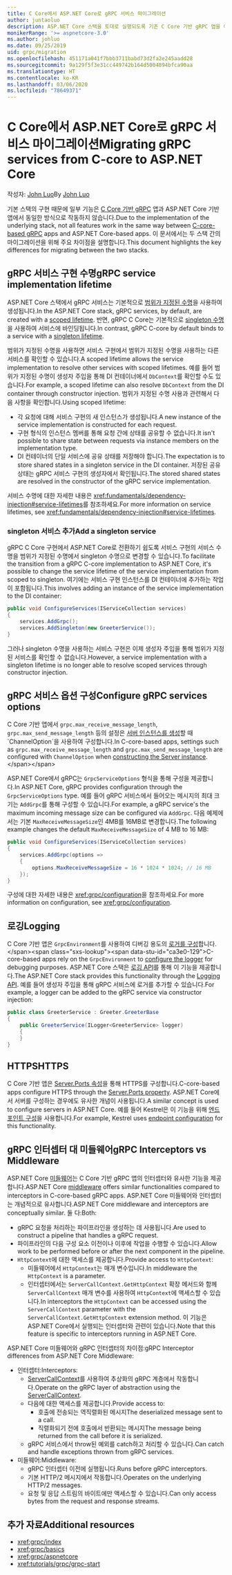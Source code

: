 ```yaml
---
title: C Core에서 ASP.NET Core로 gRPC 서비스 마이그레이션
author: juntaoluo
description: ASP.NET Core 스택을 토대로 실행되도록 기존 C Core 기반 gRPC 앱을 이동하는 방법을 알아봅니다.
monikerRange: '>= aspnetcore-3.0'
ms.author: johluo
ms.date: 09/25/2019
uid: grpc/migration
ms.openlocfilehash: 451171a041f7bbb3711babd73d2fa2e245aadd28
ms.sourcegitcommit: 9a129f5f3e31cc449742b164d5004894bfca90aa
ms.translationtype: HT
ms.contentlocale: ko-KR
ms.lasthandoff: 03/06/2020
ms.locfileid: "78649371"
---
```

# <a name="migrating-grpc-services-from-c-core-to-aspnet-core"></a><span data-ttu-id="ca3e0-103">C Core에서 ASP.NET Core로 gRPC 서비스 마이그레이션</span><span class="sxs-lookup"><span data-stu-id="ca3e0-103">Migrating gRPC services from C-core to ASP.NET Core</span></span>

<span data-ttu-id="ca3e0-104">작성자: [John Luo](https://github.com/juntaoluo)</span><span class="sxs-lookup"><span data-stu-id="ca3e0-104">By [John Luo](https://github.com/juntaoluo)</span></span>

<span data-ttu-id="ca3e0-105">기본 스택의 구현 때문에 일부 기능은 [C Core 기반 gRPC](https://grpc.io/blog/grpc-stacks) 앱과 ASP.NET Core 기반 앱에서 동일한 방식으로 작동하지 않습니다.</span><span class="sxs-lookup"><span data-stu-id="ca3e0-105">Due to the implementation of the underlying stack, not all features work in the same way between [C-core-based gRPC](https://grpc.io/blog/grpc-stacks) apps and ASP.NET Core-based apps.</span></span> <span data-ttu-id="ca3e0-106">이 문서에서는 두 스택 간의 마이그레이션을 위해 주요 차이점을 설명합니다.</span><span class="sxs-lookup"><span data-stu-id="ca3e0-106">This document highlights the key differences for migrating between the two stacks.</span></span>

## <a name="grpc-service-implementation-lifetime"></a><span data-ttu-id="ca3e0-107">gRPC 서비스 구현 수명</span><span class="sxs-lookup"><span data-stu-id="ca3e0-107">gRPC service implementation lifetime</span></span>

<span data-ttu-id="ca3e0-108">ASP.NET Core 스택에서 gRPC 서비스는 기본적으로 [범위가 지정된 수명](xref:fundamentals/dependency-injection#service-lifetimes)을 사용하여 생성됩니다.</span><span class="sxs-lookup"><span data-stu-id="ca3e0-108">In the ASP.NET Core stack, gRPC services, by default, are created with a [scoped lifetime](xref:fundamentals/dependency-injection#service-lifetimes).</span></span> <span data-ttu-id="ca3e0-109">반면, gRPC C Core는 기본적으로 [singleton 수명](xref:fundamentals/dependency-injection#service-lifetimes)을 사용하여 서비스에 바인딩됩니다.</span><span class="sxs-lookup"><span data-stu-id="ca3e0-109">In contrast, gRPC C-core by default binds to a service with a [singleton lifetime](xref:fundamentals/dependency-injection#service-lifetimes).</span></span>

<span data-ttu-id="ca3e0-110">범위가 지정된 수명을 사용하면 서비스 구현에서 범위가 지정된 수명을 사용하는 다른 서비스를 확인할 수 있습니다.</span><span class="sxs-lookup"><span data-stu-id="ca3e0-110">A scoped lifetime allows the service implementation to resolve other services with scoped lifetimes.</span></span> <span data-ttu-id="ca3e0-111">예를 들어 범위가 지정된 수명이 생성자 주입을 통해 DI 컨테이너에서 `DbContext`를 확인할 수도 있습니다.</span><span class="sxs-lookup"><span data-stu-id="ca3e0-111">For example, a scoped lifetime can also resolve `DbContext` from the DI container through constructor injection.</span></span> <span data-ttu-id="ca3e0-112">범위가 지정된 수명 사용과 관련해서 다음 사항을 확인합니다.</span><span class="sxs-lookup"><span data-stu-id="ca3e0-112">Using scoped lifetime:</span></span>

* <span data-ttu-id="ca3e0-113">각 요청에 대해 서비스 구현의 새 인스턴스가 생성됩니다.</span><span class="sxs-lookup"><span data-stu-id="ca3e0-113">A new instance of the service implementation is constructed for each request.</span></span>
* <span data-ttu-id="ca3e0-114">구현 형식의 인스턴스 멤버를 통해 요청 간에 상태를 공유할 수 없습니다.</span><span class="sxs-lookup"><span data-stu-id="ca3e0-114">It isn't possible to share state between requests via instance members on the implementation type.</span></span>
* <span data-ttu-id="ca3e0-115">DI 컨테이너의 단일 서비스에 공유 상태를 저장해야 합니다.</span><span class="sxs-lookup"><span data-stu-id="ca3e0-115">The expectation is to store shared states in a singleton service in the DI container.</span></span> <span data-ttu-id="ca3e0-116">저장된 공유 상태는 gRPC 서비스 구현의 생성자에서 확인됩니다.</span><span class="sxs-lookup"><span data-stu-id="ca3e0-116">The stored shared states are resolved in the constructor of the gRPC service implementation.</span></span>

<span data-ttu-id="ca3e0-117">서비스 수명에 대한 자세한 내용은 <xref:fundamentals/dependency-injection#service-lifetimes>를 참조하세요.</span><span class="sxs-lookup"><span data-stu-id="ca3e0-117">For more information on service lifetimes, see <xref:fundamentals/dependency-injection#service-lifetimes>.</span></span>

### <a name="add-a-singleton-service"></a><span data-ttu-id="ca3e0-118">singleton 서비스 추가</span><span class="sxs-lookup"><span data-stu-id="ca3e0-118">Add a singleton service</span></span>

<span data-ttu-id="ca3e0-119">gRPC C Core 구현에서 ASP.NET Core로 전환하기 쉽도록 서비스 구현의 서비스 수명을 범위가 지정된 수명에서 singleton 수명으로 변경할 수 있습니다.</span><span class="sxs-lookup"><span data-stu-id="ca3e0-119">To facilitate the transition from a gRPC C-core implementation to ASP.NET Core, it's possible to change the service lifetime of the service implementation from scoped to singleton.</span></span> <span data-ttu-id="ca3e0-120">여기에는 서비스 구현 인스턴스를 DI 컨테이너에 추가하는 작업이 포함됩니다.</span><span class="sxs-lookup"><span data-stu-id="ca3e0-120">This involves adding an instance of the service implementation to the DI container:</span></span>

```csharp
public void ConfigureServices(IServiceCollection services)
{
    services.AddGrpc();
    services.AddSingleton(new GreeterService());
}
```

<span data-ttu-id="ca3e0-121">그러나 singleton 수명을 사용하는 서비스 구현은 이제 생성자 주입을 통해 범위가 지정된 서비스를 확인할 수 없습니다.</span><span class="sxs-lookup"><span data-stu-id="ca3e0-121">However, a service implementation with a singleton lifetime is no longer able to resolve scoped services through constructor injection.</span></span>

## <a name="configure-grpc-services-options"></a><span data-ttu-id="ca3e0-122">gRPC 서비스 옵션 구성</span><span class="sxs-lookup"><span data-stu-id="ca3e0-122">Configure gRPC services options</span></span>

<span data-ttu-id="ca3e0-123">C Core 기반 앱에서 `grpc.max_receive_message_length`, `grpc.max_send_message_length` 등의 설정은 [서버 인스턴스를 생성](https://grpc.io/grpc/csharp/api/Grpc.Core.Server.html#Grpc_Core_Server__ctor_System_Collections_Generic_IEnumerable_Grpc_Core_ChannelOption__)할 때 `ChannelOption`을 사용하여 구성합니다.</span><span class="sxs-lookup"><span data-stu-id="ca3e0-123">In C-core-based apps, settings such as `grpc.max_receive_message_length` and `grpc.max_send_message_length` are configured with `ChannelOption` when [constructing the Server instance](https://grpc.io/grpc/csharp/api/Grpc.Core.Server.html#Grpc_Core_Server__ctor_System_Collections_Generic_IEnumerable_Grpc_Core_ChannelOption__).</span></span>

<span data-ttu-id="ca3e0-124">ASP.NET Core에서 gRPC는 `GrpcServiceOptions` 형식을 통해 구성을 제공합니다.</span><span class="sxs-lookup"><span data-stu-id="ca3e0-124">In ASP.NET Core, gRPC provides configuration through the `GrpcServiceOptions` type.</span></span> <span data-ttu-id="ca3e0-125">예를 들어 gRPC 서비스에서 들어오는 메시지의 최대 크기는 `AddGrpc`를 통해 구성할 수 있습니다.</span><span class="sxs-lookup"><span data-stu-id="ca3e0-125">For example, a gRPC service's the maximum incoming message size can be configured via `AddGrpc`.</span></span> <span data-ttu-id="ca3e0-126">다음 예제에서는 기본 `MaxReceiveMessageSize`인 4MB를 16MB로 변경합니다.</span><span class="sxs-lookup"><span data-stu-id="ca3e0-126">The following example changes the default `MaxReceiveMessageSize` of 4 MB to 16 MB:</span></span>

```csharp
public void ConfigureServices(IServiceCollection services)
{
    services.AddGrpc(options =>
    {
        options.MaxReceiveMessageSize = 16 * 1024 * 1024; // 16 MB
    });
}
```

<span data-ttu-id="ca3e0-127">구성에 대한 자세한 내용은 <xref:grpc/configuration>을 참조하세요.</span><span class="sxs-lookup"><span data-stu-id="ca3e0-127">For more information on configuration, see <xref:grpc/configuration>.</span></span>

## <a name="logging"></a><span data-ttu-id="ca3e0-128">로깅</span><span class="sxs-lookup"><span data-stu-id="ca3e0-128">Logging</span></span>

<span data-ttu-id="ca3e0-129">C Core 기반 앱은 `GrpcEnvironment`를 사용하여 디버깅 용도의 [로거를 구성](https://grpc.io/grpc/csharp/api/Grpc.Core.GrpcEnvironment.html?q=size#Grpc_Core_GrpcEnvironment_SetLogger_Grpc_Core_Logging_ILogger_)합니다.</span><span class="sxs-lookup"><span data-stu-id="ca3e0-129">C-core-based apps rely on the `GrpcEnvironment` to [configure the logger](https://grpc.io/grpc/csharp/api/Grpc.Core.GrpcEnvironment.html?q=size#Grpc_Core_GrpcEnvironment_SetLogger_Grpc_Core_Logging_ILogger_) for debugging purposes.</span></span> <span data-ttu-id="ca3e0-130">ASP.NET Core 스택은 [로깅 API](xref:fundamentals/logging/index)를 통해 이 기능을 제공합니다.</span><span class="sxs-lookup"><span data-stu-id="ca3e0-130">The ASP.NET Core stack provides this functionality through the [Logging API](xref:fundamentals/logging/index).</span></span> <span data-ttu-id="ca3e0-131">예를 들어 생성자 주입을 통해 gRPC 서비스에 로거를 추가할 수 있습니다.</span><span class="sxs-lookup"><span data-stu-id="ca3e0-131">For example, a logger can be added to the gRPC service via constructor injection:</span></span>

```csharp
public class GreeterService : Greeter.GreeterBase
{
    public GreeterService(ILogger<GreeterService> logger)
    {
    }
}
```

## <a name="https"></a><span data-ttu-id="ca3e0-132">HTTPS</span><span class="sxs-lookup"><span data-stu-id="ca3e0-132">HTTPS</span></span>

<span data-ttu-id="ca3e0-133">C Core 기반 앱은 [Server.Ports 속성](https://grpc.io/grpc/csharp/api/Grpc.Core.Server.html#Grpc_Core_Server_Ports)을 통해 HTTPS를 구성합니다.</span><span class="sxs-lookup"><span data-stu-id="ca3e0-133">C-core-based apps configure HTTPS through the [Server.Ports property](https://grpc.io/grpc/csharp/api/Grpc.Core.Server.html#Grpc_Core_Server_Ports).</span></span> <span data-ttu-id="ca3e0-134">ASP.NET Core에서 서버를 구성하는 경우에도 유사한 개념이 사용됩니다.</span><span class="sxs-lookup"><span data-stu-id="ca3e0-134">A similar concept is used to configure servers in ASP.NET Core.</span></span> <span data-ttu-id="ca3e0-135">예를 들어 Kestrel은 이 기능을 위해 [엔드포인트 구성](xref:fundamentals/servers/kestrel#endpoint-configuration)을 사용합니다.</span><span class="sxs-lookup"><span data-stu-id="ca3e0-135">For example, Kestrel uses [endpoint configuration](xref:fundamentals/servers/kestrel#endpoint-configuration) for this functionality.</span></span>

## <a name="grpc-interceptors-vs-middleware"></a><span data-ttu-id="ca3e0-136">gRPC 인터셉터 대 미들웨어</span><span class="sxs-lookup"><span data-stu-id="ca3e0-136">gRPC Interceptors vs Middleware</span></span>

<span data-ttu-id="ca3e0-137">ASP.NET Core [미들웨어](xref:fundamentals/middleware/index)는 C Core 기반 gRPC 앱의 인터셉터와 유사한 기능을 제공합니다.</span><span class="sxs-lookup"><span data-stu-id="ca3e0-137">ASP.NET Core [middleware](xref:fundamentals/middleware/index) offers similar functionalities compared to interceptors in C-core-based gRPC apps.</span></span> <span data-ttu-id="ca3e0-138">ASP.NET Core 미들웨어와 인터셉터는 개념적으로 유사합니다.</span><span class="sxs-lookup"><span data-stu-id="ca3e0-138">ASP.NET Core middleware and interceptors are conceptually similar.</span></span> <span data-ttu-id="ca3e0-139">둘 다:</span><span class="sxs-lookup"><span data-stu-id="ca3e0-139">Both:</span></span>

* <span data-ttu-id="ca3e0-140">gRPC 요청을 처리하는 파이프라인을 생성하는 데 사용됩니다.</span><span class="sxs-lookup"><span data-stu-id="ca3e0-140">Are used to construct a pipeline that handles a gRPC request.</span></span>
* <span data-ttu-id="ca3e0-141">파이프라인의 다음 구성 요소 이전이나 이후에 작업을 수행할 수 있습니다.</span><span class="sxs-lookup"><span data-stu-id="ca3e0-141">Allow work to be performed before or after the next component in the pipeline.</span></span>
* <span data-ttu-id="ca3e0-142">`HttpContext`에 대한 액세스를 제공합니다.</span><span class="sxs-lookup"><span data-stu-id="ca3e0-142">Provide access to `HttpContext`:</span></span>
  * <span data-ttu-id="ca3e0-143">미들웨어에서 `HttpContext`는 매개 변수입니다.</span><span class="sxs-lookup"><span data-stu-id="ca3e0-143">In middleware the `HttpContext` is a parameter.</span></span>
  * <span data-ttu-id="ca3e0-144">인터셉터에서는 `ServerCallContext.GetHttpContext` 확장 메서드와 함께 `ServerCallContext` 매개 변수를 사용하여 `HttpContext`에 액세스할 수 있습니다.</span><span class="sxs-lookup"><span data-stu-id="ca3e0-144">In interceptors the `HttpContext` can be accessed using the `ServerCallContext` parameter with the `ServerCallContext.GetHttpContext` extension method.</span></span> <span data-ttu-id="ca3e0-145">이 기능은 ASP.NET Core에서 실행되는 인터셉터와 관련이 있습니다.</span><span class="sxs-lookup"><span data-stu-id="ca3e0-145">Note that this feature is specific to interceptors running in ASP.NET Core.</span></span>

<span data-ttu-id="ca3e0-146">ASP.NET Core 미들웨어와 gRPC 인터셉터의 차이점:</span><span class="sxs-lookup"><span data-stu-id="ca3e0-146">gRPC Interceptor differences from ASP.NET Core Middleware:</span></span>

* <span data-ttu-id="ca3e0-147">인터셉터:</span><span class="sxs-lookup"><span data-stu-id="ca3e0-147">Interceptors:</span></span>
  * <span data-ttu-id="ca3e0-148">[ServerCallContext](https://grpc.io/grpc/csharp/api/Grpc.Core.ServerCallContext.html)를 사용하여 추상화의 gRPC 계층에서 작동합니다.</span><span class="sxs-lookup"><span data-stu-id="ca3e0-148">Operate on the gRPC layer of abstraction using the [ServerCallContext](https://grpc.io/grpc/csharp/api/Grpc.Core.ServerCallContext.html).</span></span>
  * <span data-ttu-id="ca3e0-149">다음에 대한 액세스를 제공합니다.</span><span class="sxs-lookup"><span data-stu-id="ca3e0-149">Provide access to:</span></span>
    * <span data-ttu-id="ca3e0-150">호출에 전송되는 역직렬화된 메시지</span><span class="sxs-lookup"><span data-stu-id="ca3e0-150">The deserialized message sent to a call.</span></span>
    * <span data-ttu-id="ca3e0-151">직렬화되기 전에 호출에서 반환되는 메시지</span><span class="sxs-lookup"><span data-stu-id="ca3e0-151">The message being returned from the call before it is serialized.</span></span>
  * <span data-ttu-id="ca3e0-152">gRPC 서비스에서 throw된 예외를 catch하고 처리할 수 있습니다.</span><span class="sxs-lookup"><span data-stu-id="ca3e0-152">Can catch and handle exceptions thrown from gRPC services.</span></span>
* <span data-ttu-id="ca3e0-153">미들웨어:</span><span class="sxs-lookup"><span data-stu-id="ca3e0-153">Middleware:</span></span>
  * <span data-ttu-id="ca3e0-154">gRPC 인터셉터 이전에 실행됩니다.</span><span class="sxs-lookup"><span data-stu-id="ca3e0-154">Runs before gRPC interceptors.</span></span>
  * <span data-ttu-id="ca3e0-155">기본 HTTP/2 메시지에서 작동합니다.</span><span class="sxs-lookup"><span data-stu-id="ca3e0-155">Operates on the underlying HTTP/2 messages.</span></span>
  * <span data-ttu-id="ca3e0-156">요청 및 응답 스트림의 바이트에만 액세스할 수 있습니다.</span><span class="sxs-lookup"><span data-stu-id="ca3e0-156">Can only access bytes from the request and response streams.</span></span>

## <a name="additional-resources"></a><span data-ttu-id="ca3e0-157">추가 자료</span><span class="sxs-lookup"><span data-stu-id="ca3e0-157">Additional resources</span></span>

* <xref:grpc/index>
* <xref:grpc/basics>
* <xref:grpc/aspnetcore>
* <xref:tutorials/grpc/grpc-start>
